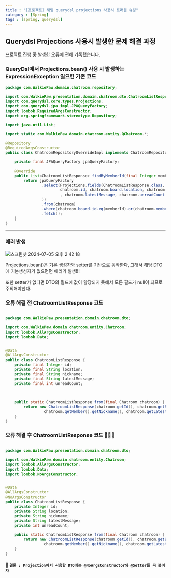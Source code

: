 ```yaml
---
title : "[프로젝트] 채팅 querydsl projections 사용시 트러블 슈팅"
category : [Spring]
tags : [spring, querydsl]
---
```


## Querydsl Projections 사용시 발생한 문제 해결 과정 

프로젝트 진행 중 발생한 오류에 관해 기록했습니다. 

### QueryDsl에서 Projections.bean() 사용 시 발생하는 ExpressionException 일으킨 기존 코드 

```java
package com.WalkiePaw.domain.chatroom.repository;

import com.WalkiePaw.presentation.domain.chatroom.dto.ChatroomListResponse;
import com.querydsl.core.types.Projections;
import com.querydsl.jpa.impl.JPAQueryFactory;
import lombok.RequiredArgsConstructor;
import org.springframework.stereotype.Repository;

import java.util.List;

import static com.WalkiePaw.domain.chatroom.entity.QChatroom.*;

@Repository
@RequiredArgsConstructor
public class ChatroomRepositoryOverrideImpl implements ChatroomRepositoryOverride {

    private final JPAQueryFactory jpaQueryFactory;

    @Override
    public List<ChatroomListResponse> findByMemberId(final Integer memberId) {
        return jpaQueryFactory
                .select(Projections.fields(ChatroomListResponse.class,
                        chatroom.id, chatroom.board.location, chatroom.member.nickname
                        , chatroom.latestMessage, chatroom.unreadCount
                ))
                .from(chatroom)
                .where(chatroom.board.id.eq(memberId).or(chatroom.member.id.eq(memberId)))
                .fetch();
    }
}


```


---
### 에러 발생 

![스크린샷 2024-07-05 오후 2 42 18](https://github.com/chaexrin/chaexrin.github.io/assets/150896440/63057299-aa09-46da-8161-6e28ae7527d2)

Projections.bean()은 기본 생성자와 setter를 기반으로 동작한다, 그래서 해당 DTO에 기본생성자가 없으면면 에러가 발생!!!

또한 setter가 없다면 DTO의 필드에 값이 할당되지 못해서 모든 필드가 null이 되므로 주의해야한다.




### 오류 해결 전 ChatroomListResponse 코드
```java

package com.WalkiePaw.presentation.domain.chatroom.dto;

import com.WalkiePaw.domain.chatroom.entity.Chatroom;
import lombok.AllArgsConstructor;
import lombok.Data;


@Data
@AllArgsConstructor
public class ChatroomListResponse {
    private final Integer id;
    private final String location;
    private final String nickname;
    private final String latestMessage;
    private final int unreadCount;
    
    

    public static ChatroomListResponse from(final Chatroom chatroom) {
        return new ChatroomListResponse(chatroom.getId(), chatroom.getBoard().getLocation(),
                 chatroom.getMember().getNickname(), chatroom.getLatestMessage(), chatroom.getUnreadCount());
    }
}


```
### 오류 해결 후 ChatroomListResponse 코드 🧏🏻‍♀️

```java

package com.WalkiePaw.presentation.domain.chatroom.dto;

import com.WalkiePaw.domain.chatroom.entity.Chatroom;
import lombok.AllArgsConstructor;
import lombok.Data;
import lombok.NoArgsConstructor;


@Data
@AllArgsConstructor
@NoArgsConstructor
public class ChatroomListResponse {
    private Integer id;
    private String location;
    private String nickname;
    private String latestMessage;
    private int unreadCount;

    public static ChatroomListResponse from(final Chatroom chatroom) {
        return new ChatroomListResponse(chatroom.getId(), chatroom.getBoard().getLocation(),
                 chatroom.getMember().getNickname(), chatroom.getLatestMessage(), chatroom.getUnreadCount());
    }
}


```

#### 🧠 `결론 : Projection에서 사용할 DTO에는 @NoArgsConstructor와 @Setter를 꼭 붙이자`
